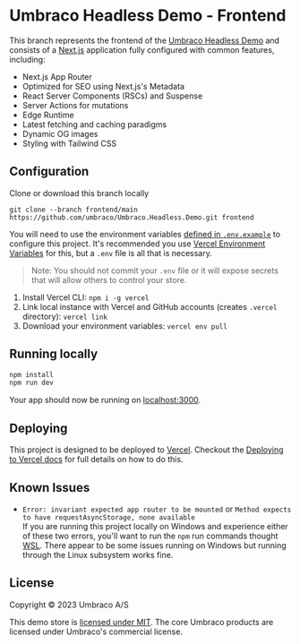 # Umbraco Headless Demo - Frontend

This branch represents the frontend of the [Umbraco Headless Demo](https://github.com/umbraco/Umbraco.Headless.Demo) and consists of a [Next.js](https://nextjs.org/) application fully configured with common features, including:

- Next.js App Router
- Optimized for SEO using Next.js's Metadata
- React Server Components (RSCs) and Suspense
- Server Actions for mutations
- Edge Runtime
- Latest fetching and caching paradigms
- Dynamic OG images
- Styling with Tailwind CSS

## Configuration

Clone or download this branch locally 

````
git clone --branch frontend/main https://github.com/umbraco/Umbraco.Headless.Demo.git frontend
````

You will need to use the environment variables [defined in `.env.example`](.env.example) to configure this project. It's recommended you use [Vercel Environment Variables](https://vercel.com/docs/concepts/projects/environment-variables) for this, but a `.env` file is all that is necessary.

> Note: You should not commit your `.env` file or it will expose secrets that will allow others to control your store.

1. Install Vercel CLI: `npm i -g vercel`
2. Link local instance with Vercel and GitHub accounts (creates `.vercel` directory): `vercel link`
3. Download your environment variables: `vercel env pull`

## Running locally

```bash
npm install
npm run dev
```

Your app should now be running on [localhost:3000](http://localhost:3000/).

## Deploying

This project is designed to be deployed to [Vercel](https://vercel.com). Checkout the [Deploying to Vercel docs](https://vercel.com/docs/concepts/deployments/overview) for full details on how to do this.

## Known Issues

* `Error: invariant expected app router to be mounted` or `Method expects to have requestAsyncStorage, none available`  
  If you are running this project locally on Windows and experience either of these two errors, you'll want to run the `npm` run commands thought [WSL](https://learn.microsoft.com/en-us/windows/wsl/install). There appear to be some issues running on Windows but running through the Linux subsystem works fine.


## License

Copyright © 2023 Umbraco A/S

This demo store is [licensed under MIT](LICENSE.md). The core Umbraco products are licensed under Umbraco's commercial license.

